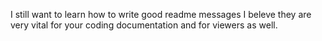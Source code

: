 I still want to learn how to write good readme messages
I beleve they are very vital for your coding documentation
and for viewers as well.
